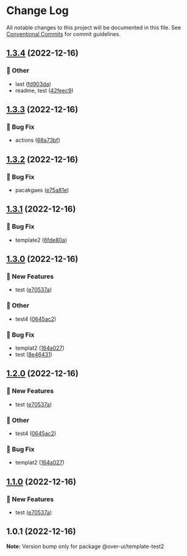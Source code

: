# Change Log

All notable changes to this project will be documented in this file.
See [Conventional Commits](https://conventionalcommits.org) for commit guidelines.

## [1.3.4](https://github.com/over-ui/unstyled/compare/@over-ui/template-test2@1.3.3...@over-ui/template-test2@1.3.4) (2022-12-16)

### :mega: Other

- last ([fd903da](https://github.com/over-ui/unstyled/commit/fd903da22d0299f7a1ac6453bb6dec05c9a01bd6))
- readme, test ([42feec9](https://github.com/over-ui/unstyled/commit/42feec9acb3a84f02be8f2d0687c926a2bdecf36))

## [1.3.3](https://github.com/over-ui/unstyled/compare/@over-ui/template-test2@1.3.2...@over-ui/template-test2@1.3.3) (2022-12-16)

### :bug: Bug Fix

- actions ([68a73bf](https://github.com/over-ui/unstyled/commit/68a73bf157ee8c50664203afc7235e094d8a5857))

## [1.3.2](https://github.com/over-ui/unstyled/compare/@over-ui/template-test2@1.3.1...@over-ui/template-test2@1.3.2) (2022-12-16)

### :bug: Bug Fix

- pacakgaes ([e75a81e](https://github.com/over-ui/unstyled/commit/e75a81e8fd817ff26d4fb291a45ea3b9db955620))

## [1.3.1](https://github.com/over-ui/unstyled/compare/@over-ui/template-test2@1.3.0...@over-ui/template-test2@1.3.1) (2022-12-16)

### :bug: Bug Fix

- template2 ([6fde80a](https://github.com/over-ui/unstyled/commit/6fde80ad892f307c1f8004ce48661b7630a4dae7))

## [1.3.0](https://github.com/over-ui/unstyled/compare/@over-ui/template-test2@1.0.1...@over-ui/template-test2@1.3.0) (2022-12-16)

### :rocket: New Features

- test ([e70537a](https://github.com/over-ui/unstyled/commit/e70537af629fdbba139745147eb1edc56d569995))

### :mega: Other

- test4 ([0645ac2](https://github.com/over-ui/unstyled/commit/0645ac2963e040d9f076170e62bb7312384b7d33))

### :bug: Bug Fix

- templat2 ([164a027](https://github.com/over-ui/unstyled/commit/164a027ce02f5f15b773ab92b85ed1bf2d6412df))
- test ([8e46431](https://github.com/over-ui/unstyled/commit/8e46431ed94ad7009cb1557d18fc0bf9841d5663))

## [1.2.0](https://github.com/over-ui/unstyled/compare/@over-ui/template-test2@1.0.1...@over-ui/template-test2@1.2.0) (2022-12-16)

### :rocket: New Features

- test ([e70537a](https://github.com/over-ui/unstyled/commit/e70537af629fdbba139745147eb1edc56d569995))

### :mega: Other

- test4 ([0645ac2](https://github.com/over-ui/unstyled/commit/0645ac2963e040d9f076170e62bb7312384b7d33))

### :bug: Bug Fix

- templat2 ([164a027](https://github.com/over-ui/unstyled/commit/164a027ce02f5f15b773ab92b85ed1bf2d6412df))

## [1.1.0](https://github.com/over-ui/unstyled/compare/@over-ui/template-test2@1.0.1...@over-ui/template-test2@1.1.0) (2022-12-16)

### :rocket: New Features

- test ([e70537a](https://github.com/over-ui/unstyled/commit/e70537af629fdbba139745147eb1edc56d569995))

## 1.0.1 (2022-12-16)

**Note:** Version bump only for package @over-ui/template-test2
